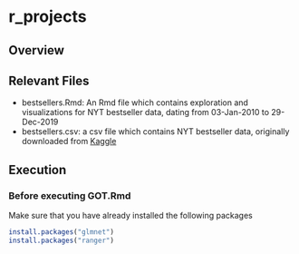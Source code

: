 # r_projects

## Overview

## Relevant Files
- bestsellers.Rmd: An Rmd file which contains exploration and visualizations for NYT bestseller data, dating from 03-Jan-2010 to 29-Dec-2019
- bestsellers.csv: a csv file which contains NYT bestseller data, originally downloaded from [Kaggle](https://www.kaggle.com/datasets/dhruvildave/new-york-times-best-sellers)

## Execution 


### Before executing GOT.Rmd

Make sure that you have already installed the following packages
```r
install.packages("glmnet")
install.packages("ranger")
```